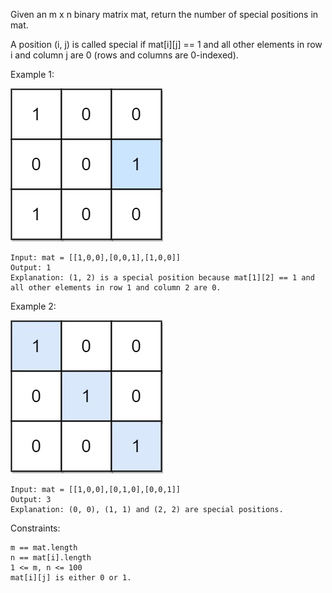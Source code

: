 Given an m x n binary matrix mat, return the number of special positions in mat.

A position (i, j) is called special if mat[i][j] == 1 and all other elements in row i and column j are 0 (rows and
columns are 0-indexed).

Example 1:

![special1.jpg](special1.jpg)

    Input: mat = [[1,0,0],[0,0,1],[1,0,0]]
    Output: 1
    Explanation: (1, 2) is a special position because mat[1][2] == 1 and all other elements in row 1 and column 2 are 0.

Example 2:

![special2.jpg](special2.jpg)

    Input: mat = [[1,0,0],[0,1,0],[0,0,1]]
    Output: 3
    Explanation: (0, 0), (1, 1) and (2, 2) are special positions.

Constraints:

    m == mat.length
    n == mat[i].length
    1 <= m, n <= 100
    mat[i][j] is either 0 or 1.

